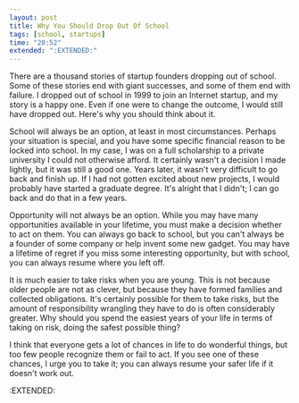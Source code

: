 ```yaml
---
layout: post
title: Why You Should Drop Out Of School
tags: [school, startups]
time: "20:52"
extended: ":EXTENDED:"
---
```


There are a thousand stories of startup founders dropping out of school.  Some of these stories end with giant successes, and some of them end with failure.  I dropped out of school in 1999 to join an Internet startup, and my story is a happy one.  Even if one were to change the outcome, I would still have dropped out.  Here's why you should think about it.

School will always be an option, at least in most circumstances.  Perhaps your situation is special, and you have some specific financial reason to be locked into school.  In my case, I was on a full scholarship to a private university I could not otherwise afford.  It certainly wasn't a decision I made lightly, but it was still a good one.  Years later, it wasn't very difficult to go back and finish up.  If I had not gotten excited about new projects, I would probably have started a graduate degree.  It's alright that I didn't; I can go back and do that in a few years.

Opportunity will not always be an option.  While you may have many opportunities available in your lifetime, you must make a decision whether to act on them.  You can always go back to school, but you can't always be a founder of some company or help invent some new gadget.  You may have a lifetime of regret if you miss some interesting opportunity, but with school, you can always resume where you left off.

It is much easier to take risks when you are young.  This is not because older people are not as clever, but because they have formed families and collected obligations.  It's certainly possible for them to take risks, but the amount of responsibility wrangling they have to do is often considerably greater.  Why should you spend the easiest years of your life in terms of taking on risk, doing the safest possible thing?

I think that everyone gets a lot of chances in life to do wonderful things, but too few people recognize them or fail to act.  If you see one of these chances, I urge you to take it; you can always resume your safer life if it doesn't work out.

:EXTENDED:


